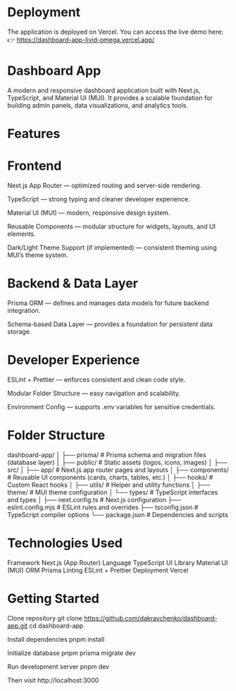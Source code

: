 # Deployment

The application is deployed on Vercel. You can access the live demo here:
👉 https://dashboard-app-livid-omega.vercel.app/


# Dashboard App

A modern and responsive dashboard application built with Next.js, TypeScript, and Material UI (MUI).
It provides a scalable foundation for building admin panels, data visualizations, and analytics tools.

# Features
# Frontend

Next.js App Router — optimized routing and server-side rendering.

TypeScript — strong typing and cleaner developer experience.

Material UI (MUI) — modern, responsive design system.

Reusable Components — modular structure for widgets, layouts, and UI elements.

Dark/Light Theme Support (if implemented) — consistent theming using MUI’s theme system.

# Backend & Data Layer

Prisma ORM — defines and manages data models for future backend integration.

Schema-based Data Layer — provides a foundation for persistent data storage.

# Developer Experience

ESLint + Prettier — enforces consistent and clean code style.

Modular Folder Structure — easy navigation and scalability.

Environment Config — supports .env variables for sensitive credentials.

# Folder Structure
dashboard-app/
│
├── prisma/                # Prisma schema and migration files (database layer)
│
├── public/                # Static assets (logos, icons, images)
│
├── src/
│   ├── app/               # Next.js app router pages and layouts
│   ├── components/        # Reusable UI components (cards, charts, tables, etc.)
│   ├── hooks/             # Custom React hooks
│   ├── utils/             # Helper and utility functions
│   ├── theme/             # MUI theme configuration
│   └── types/             # TypeScript interfaces and types
│
├── next.config.ts         # Next.js configuration
├── eslint.config.mjs      # ESLint rules and overrides
├── tsconfig.json          # TypeScript compiler options
└── package.json           # Dependencies and scripts

# Technologies Used
Framework	Next.js (App Router)
Language	TypeScript
UI Library	Material UI (MUI)
ORM	Prisma
Linting	ESLint + Prettier
Deployment	Vercel

# Getting Started
Clone repository
git clone https://github.com/dakravchenko/dashboard-app.git
cd dashboard-app

Install dependencies
pnpm install

Initialize database
pnpm prisma migrate dev

Run development server
pnpm dev

Then visit http://localhost:3000
